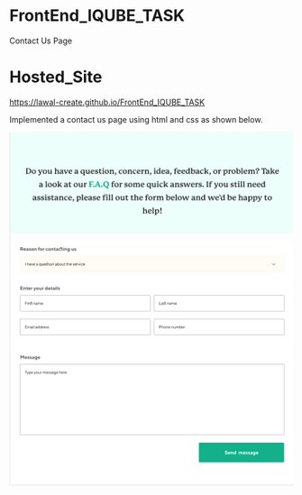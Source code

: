# FrontEnd_IQUBE_TASK
Contact Us Page

# Hosted_Site 

https://lawal-create.github.io/FrontEnd_IQUBE_TASK


Implemented a contact us page using html and css as shown below.

<img src="./images/contact_us.png">



